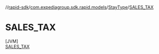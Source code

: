 //[rapid-sdk](../../../../index.md)/[com.expediagroup.sdk.rapid.models](../../index.md)/[StayType](../index.md)/[SALES_TAX](index.md)

# SALES_TAX

[JVM]\
[SALES_TAX](index.md)
